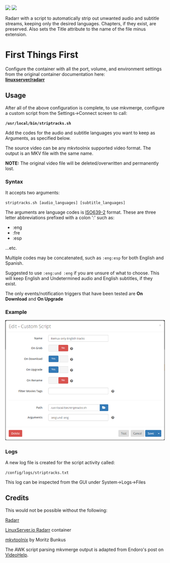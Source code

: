 [![](https://images.microbadger.com/badges/image/thecaptain989/radarr.svg)](https://microbadger.com/images/thecaptain989/radarr "Get your own image badge on microbadger.com")
[![](https://images.microbadger.com/badges/version/thecaptain989/radarr.svg)](https://microbadger.com/images/thecaptain989/radarr "Get your own version badge on microbadger.com")

Radarr with a script to automatically strip out unwanted audio and subtitle streams, keeping only the desired languages. Chapters, if they exist, are preserved. Also sets the Title attribute to the name of the file minus extension.

# First Things First

Configure the container with all the port, volume, and environment settings from the original container documentation here:  
**[linuxserver/radarr](https://hub.docker.com/r/linuxserver/radarr)**

## Usage

After all of the above configuration is complete, to use mkvmerge, configure a custom script from the Settings->Connect screen to call:

**`/usr/local/bin/striptracks.sh`**

Add the codes for the audio and subtitle languages you want to keep as Arguments, as specified below.

The source video can be any mkvtoolnix supported video format. The output is an MKV file with the same name.

**NOTE:** The original video file will be deleted/overwritten and permanently lost.

### Syntax

It accepts two arguments:

`striptracks.sh [audio_languages] [subtitle_languages]`

The arguments are language codes is [ISO639-2](https://en.wikipedia.org/wiki/List_of_ISO_639-2_codes) format. These are three letter abbreviations prefixed with a colon ':' such as:

* :eng
* :fre
* :esp

...etc.  

Multiple codes may be concatenated, such as `:eng:esp` for both English and Spanish.  

Suggested to use `:eng:und :eng` if you are unsure of what to choose. This will keep English and Undetermined audio and English subtitles, if they exist.

The only events/notification triggers that have been tested are **On Download** and **On Upgrade**

### Example
![striptracks](/images/striptracks.png)

### Logs
A new log file is created for the script activity called:

`/config/logs/striptracks.txt`

This log can be inspected from the GUI under System->Logs->Files

## Credits

This would not be possible without the following:

[Radarr](http://radarr.video/)

[LinuxServer.io Radarr](https://hub.docker.com/r/linuxserver/radarr) container

[mkvtoolnix](https://mkvtoolnix.download/) by Moritz Bunkus

The AWK script parsing mkvmerge output is adapted from Endoro's post on [VideoHelp](https://forum.videohelp.com/threads/343271-BULK-remove-non-English-tracks-from-MKV-container#post2292889).
